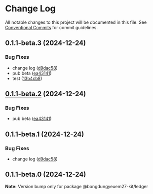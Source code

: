 # Change Log

All notable changes to this project will be documented in this file.
See [Conventional Commits](https://conventionalcommits.org) for commit guidelines.

## 0.1.1-beta.3 (2024-12-24)

### Bug Fixes

- change log ([d9dac58](https://github.com/cosmology-tech/cosmos-kit/commit/d9dac58484ba1c1d65dbdb5cdafcc51c6a03a987))
- pub beta ([ea43141](https://github.com/cosmology-tech/cosmos-kit/commit/ea431417494d07cc7d217c20e962e224d56583a9))
- test ([13b4cb8](https://github.com/cosmology-tech/cosmos-kit/commit/13b4cb84123a089ce69e17f4c208580dbe94aa69))

## [0.1.1-beta.2](https://github.com/cosmology-tech/cosmos-kit/compare/@bongdungyeuem27-kit/ledger@0.1.1-beta.1...@bongdungyeuem27-kit/ledger@0.1.1-beta.2) (2024-12-24)

### Bug Fixes

- pub beta ([ea43141](https://github.com/cosmology-tech/cosmos-kit/commit/ea431417494d07cc7d217c20e962e224d56583a9))

## 0.1.1-beta.1 (2024-12-24)

### Bug Fixes

- change log ([d9dac58](https://github.com/cosmology-tech/cosmos-kit/commit/d9dac58484ba1c1d65dbdb5cdafcc51c6a03a987))

## 0.1.1-beta.0 (2024-12-24)

**Note:** Version bump only for package @bongdungyeuem27-kit/ledger
